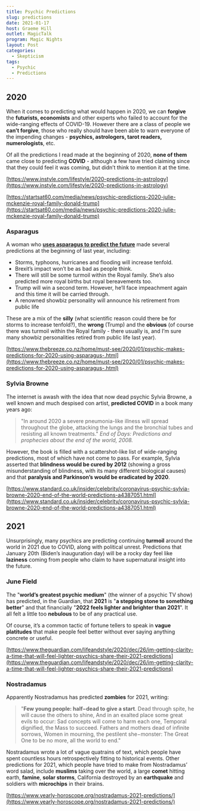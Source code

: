 ```yaml
---
title: Psychic Predictions
slug: predictions
date: 2021-01-17
host: Graeme Hill
outlet: MagicTalk
program: Magic Nights
layout: Post
categories:
  - Skepticism
tags:
  - Psychic
  - Predictions
---
```


## 2020

When it comes to predicting what would happen in 2020, we can **forgive** the **futurists, economists** and other experts who failed to account for the wide-ranging effects of COVID-19.  However there are a class of people we **can’t forgive**, those who really should have been able to warn everyone of the impending changes - **psychics, astrologers, tarot readers, numerologists**, etc.

Of all the predictions I read made at the beginning of 2020, **none of them** came close to predicting **COVID** - although a few have tried claiming since that they could feel it was coming, but didn’t think to mention it at the time.

[https://www.instyle.com/lifestyle/2020-predictions-in-astrology](https://www.instyle.com/lifestyle/2020-predictions-in-astrology)

[https://startsat60.com/media/news/psychic-predictions-2020-julie-mckenzie-royal-family-donald-trump](https://startsat60.com/media/news/psychic-predictions-2020-julie-mckenzie-royal-family-donald-trump)

### Asparagus

A woman who **[uses asparagus to predict the future](https://www.iradio.ie/asparagus/)** made several predictions at the beginning of last year, including:

* Storms, typhoons, hurricanes and flooding will increase tenfold.
* Brexit’s impact won’t be as bad as people think.
* There will still be some turmoil within the Royal family. She’s also predicted more royal births but royal bereavements too.
* Trump will win a second term. However, he’ll face impeachment again and this time it will be carried through.
* A renowned showbiz personality will announce his retirement from public life

These are a mix of the **silly** (what scientific reason could there be for storms to increase tenfold?), the **wrong** (Trump) and the **obvious** (of course there was turmoil within the Royal family - there usually is, and I’m sure many showbiz personalities retired from public life last year).

[https://www.thebreeze.co.nz/home/must-see/2020/01/psychic-makes-predictions-for-2020-using-asparagus-.html](https://www.thebreeze.co.nz/home/must-see/2020/01/psychic-makes-predictions-for-2020-using-asparagus-.html)

### Sylvia Browne

The internet is awash with the idea that now dead psychic Sylvia Browne, a well known and much despised con artist, **predicted COVID** in a book many years ago:

> "In around 2020 a severe pneumonia-like illness will spread throughout the globe, attacking the lungs and the bronchial tubes and resisting all known treatments."
> _End of Days: Predictions and prophecies about the end of the world, 2008._

However, the book is filled with a scattershot-like list of wide-ranging predictions, most of which have not come to pass. For example, Sylvia asserted that **blindness would be cured by 2012** (showing a gross misunderstanding of blindness, with its many different biological causes) and that **paralysis and Parkinson’s would be eradicated by 2020**.

[https://www.standard.co.uk/insider/celebrity/coronavirus-psychic-sylvia-browne-2020-end-of-the-world-predictions-a4387051.html](https://www.standard.co.uk/insider/celebrity/coronavirus-psychic-sylvia-browne-2020-end-of-the-world-predictions-a4387051.html)

## 2021

Unsurprisingly, many psychics are predicting continuing **turmoil** around the world in 2021 due to COVID, along with political unrest. Predictions that January 20th (Biden’s inauguration day) will be a rocky day feel like **laziness** coming from people who claim to have supernatural insight into the future.

### June Field

The "**world’s greatest psychic medium**" (the winner of a psychic TV show) has predicted, in the Guardian, that **2021** is "**a stepping stone to something better**" and that financially "**2022 feels lighter and brighter than 2021**". It all felt a little too **nebulous** to be of any practical use.

Of course, it’s a common tactic of fortune tellers to speak in **vague platitudes** that make people feel better without ever saying anything concrete or useful.

[https://www.theguardian.com/lifeandstyle/2020/dec/26/im-getting-clarity-a-time-that-will-feel-lighter-psychics-share-their-2021-predictions](https://www.theguardian.com/lifeandstyle/2020/dec/26/im-getting-clarity-a-time-that-will-feel-lighter-psychics-share-their-2021-predictions)

### Nostradamus

Apparently Nostradamus has predicted **zombies** for 2021, writing:

> "**Few young people: half−dead to give a start**. Dead through spite, he will cause the others to shine, And in an exalted place some great evils to occur: Sad concepts will come to harm each one, Temporal dignified, the Mass to succeed. Fathers and mothers dead of infinite sorrows, Women in mourning, the pestilent she−monster: The Great One to be no more, all the world to end."

Nostradamus wrote a lot of vague quatrains of text, which people have spent countless hours retrospectively fitting to historical events. Other predictions for 2021, which people have tried to make from Nostradamus’ word salad, include **muslims** taking over the world, a large **comet** hitting earth, **famine**, **solar storms**, California destroyed by an **earthquake** and soldiers with **microchips** in their brains.

[https://www.yearly-horoscope.org/nostradamus-2021-predictions/](https://www.yearly-horoscope.org/nostradamus-2021-predictions/)

